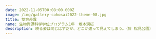 ```yaml
---
date: 2022-11-05T00:08:00.000Z
image: /img/gallery-sohosai2022-theme-08.jpg
title: 雙方差異
name: 生物資源科学学位プログラム1年　坂本滉桜
description: 映る姿は同じはずだが、どこか違って見えてしまう。（於 松見公園）
---
```

